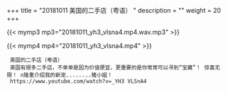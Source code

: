 +++
title = "20181011  美国的二手店（粤语） "
description = ""
weight = 20
+++

{{< mymp3 mp3="20181011_yh3_vlsna4.mp4.wav.mp3" >}}

{{< mymp4 mp4="20181011_yh3_vlsna4.mp4" >}}

     美国的二手店（粤语） 
     美国有很多二手店，不单单是因为价值便宜，更重要的是你常常可以寻到“宝藏”！ 惊喜无限！ n隆重介绍我的新宠........猪小姐！ 
     https://www.youtube.com/watch?v=_YH3 VLSnA4 
